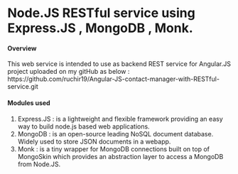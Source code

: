 <h1> Node.JS RESTful service using Express.JS , MongoDB , Monk. </h1>

<h4> Overview</h4>

<p>This web service is intended to use as backend REST service for Angular.JS project uploaded on my gitHub as below : 
   https://github.com/ruchir19/Angular-JS-contact-manager-with-RESTful-service.git
</p>
<h4> Modules used </h4>

1) Express.JS : is a lightweight and flexible framework providing an easy way to build node.js based web applications.<br/>
2) MongoDB : is an open-source leading NoSQL document database. Widely used to store JSON documents in a webapp.<br/>
3) Monk : is a tiny wrapper for MongoDB connections built on top of MongoSkin which provides an abstraction layer to access a MongoDB from Node.JS.<br/>

